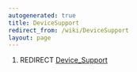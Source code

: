 ```yaml
---
autogenerated: true
title: DeviceSupport
redirect_from: /wiki/DeviceSupport
layout: page
---
```


1.  REDIRECT [Device\_Support](Device_Support)
